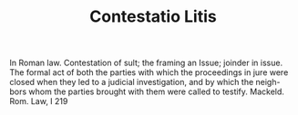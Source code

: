 ---
title: Contestatio Litis
letter: C
permalink: "/definitions/bld-contestatio-litis.html"
body: In Roman law. Contestation of sult; the framing an Issue; joinder in issue.
  The formal act of both the parties with which the proceedings in jure were closed
  when they led to a judicial investigation, and by which the neigh-bors whom the
  parties brought with them were called to testify. Mackeld. Rom. Law, I 219
published_at: '2018-07-07'
source: Black's Law Dictionary 2nd Ed (1910)
layout: post
---